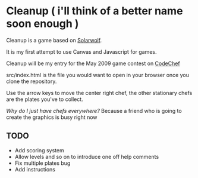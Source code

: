Cleanup ( i'll think of a better name soon enough )
===================================================

Cleanup is a game based on [Solarwolf](http://www.pygame.org/shredwheat/solarwolf/).

It is my first attempt to use Canvas and Javascript for games.

Cleanup will be my entry for the May 2009 game contest on [CodeChef](http://www.codechef.com)

src/index.html is the file you would want to open in your browser once you clone the repository.

Use the arrow keys to move the center right chef, the other stationary chefs are the plates you've to collect.

_Why do I just have chefs everywhere?_
Because a friend who is going to create the graphics is busy right now

TODO
----
 * Add scoring system
 * Allow levels and so on to introduce one off help comments
 * Fix multiple plates bug
 * Add instructions

